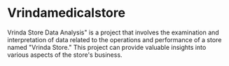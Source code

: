 # Vrindamedicalstore
Vrinda Store Data Analysis" is a project that involves the examination and interpretation of data related to the operations and performance of a store named "Vrinda Store." This project can provide valuable insights into various aspects of the store's business. 

